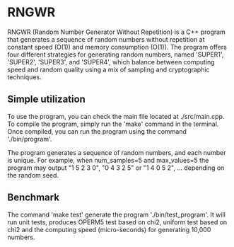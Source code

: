 # RNGWR


RNGWR (Random Number Generator Without Repetition) is a C++ program that generates a sequence of random numbers without repetition at constant speed (O(1)) and memory consumption (O(1)). The program offers four different strategies for generating random numbers, named 'SUPER1', 'SUPER2', 'SUPER3', and 'SUPER4', which balance between computing speed and random quality using a mix of sampling and cryptographic techniques. 

## Simple utilization

To use the program, you can check the main file located at ./src/main.cpp. To compile the program, simply run the 'make' command in the terminal. Once compiled, you can run the program using the command './bin/program'.

The program generates a sequence of random numbers, and each number is unique. For example, when num_samples=5 and max_values=5 the program may output "1 5 2 3 0", "0 4 3 2 5" or "1 4 0 5 2", ... depending on the random seed.

## Benchmark

The command 'make test' generate the program './bin/test_program'. It will run unit tests, produces OPERM5 test based on chi2, uniform test based on chi2 and the computing speed (micro-seconds) for generating 10,000 numbers.

